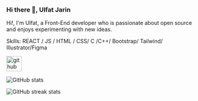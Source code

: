 ### Hi there 👋, Ulfat Jarin
Hi!, I'm Ulfat, a Front-End developer who is passionate about open source and enjoys experimenting with new ideas.

Skills:  REACT / JS / HTML / CSS/ C /C++/ Bootstrap/ Tailwind/ Illustrator/Figma



[<img src='https://cdn.jsdelivr.net/npm/simple-icons@3.0.1/icons/github.svg' alt='github' height='40'>](https://github.com/UlfatJarin)  

![GitHub stats](https://github-readme-stats.vercel.app/api?username=UlfatJarin&show_icons=true)  

![GitHub streak stats](https://streak-stats.demolab.com/?user=UlfatJarin)  

